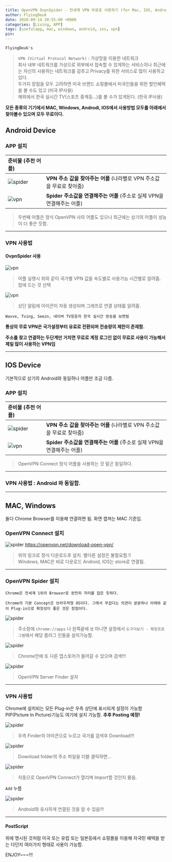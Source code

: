 ```yaml
---
title: OpenVPN OvpnSpider - 전세계 VPN 무료로 사용하기 (for Mac, IOS, Android, Windows)
author: FlyingDeuk
date: 2020-09-14 20:55:00 +0800
categories: [Living, APP]
tags: [usefulapp, mac, windows, android, ios, vpn]
pin:
---
```


`FlyingDeuk's`
> `VPN (Virtual Protocol Network)` : 가상망을 이용한 네트워크 <br>
회사 내부 네트워크를 가상으로 외부에서 접속할 수 있게하는 서비스이나 최근에는 자신의 사용하는 네트워크를 감추고 Privacy를 위한 서비스로 많이 사용하고 있다. <br>
두가지 장점을 모두 고려하면 미국 브랜드 쇼핑몰에서 미국인들을 위한 할인혜택을 볼 수도 있고 (미국 IP사용) <br>
해외에서 한국 실시간 TV(스포츠 중계등...)를 볼 수가 있게된다. (한국 IP사용) <br>

**모든 종류의 기기에서 MAC, Windows, Androdi, IOS에서 사용방법 모두를 아래에서 찾아볼수 있으며 모두 무료이다.**

## Android Device

### APP 설치

| 준비물 (추천 어플)           |                |
|:-------------------------|:-----------------|
| ![spider](/img/living/vpn/spider_and.jpg)                               |__VPN 주소 값을 찾아주는 어플__ (나라별로 VPN 주소값을 무료로 찾아줌)        |
| ![vpn](/img/living/vpn/vpn_and.jpg) |__Spider 주소값을 연결해주는 어플__ (주소로 실제 VPN을 연결해주는 어플) |

> 두번째 어플은 정식 OpenVPN 사의 어플도 있으나 최근에는 상기의 어플이 성능이 더 좋은 듯함.

--------

### VPN 사용법
#### OvpnSpider 사용
![vpn](/img/living/vpn/find_and.jpg)
>어플 실행시 위와 같이 국가별 VPN 값을 속도별로 사용가능 시간별로 알려줌. <br>
맘에 드는 것 선택

![vpn](/img/living/vpn/connect_and.jpg)
>상단 알림에 아이콘이 자동 생성되며 그래프로 연결 상태를 알려줌. <br>

`Wavve, Tving, Seezn, 네이버 TV등등의 한국 실시간 방송을 보면됨`

**통상의 무료 VPN은 국가설정부터 유료로 전환되며 전송량의 제한이 존재함.**

**주소를 찾고 연결하는 두단계만 거치면 무료로 계정 로그인 없이 무료로 사용이 가능해서 제일 많이 사용하는 VPN임**

-----------

## IOS Device
기본적으로 상기의 Android와 동일하나 어플만 조금 다름.

### APP 설치

| 준비물 (추천 어플)           |                |
|:-------------------------|:-----------------|
| ![spider](/img/living/vpn/spider_ios.jpg)                               |__VPN 주소 값을 찾아주는 어플__ (나라별로 VPN 주소값을 무료로 찾아줌)        |
| ![vpn](/img/living/vpn/vpn_ios.jpg) |__Spider 주소값을 연결해주는 어플__ (주소로 실제 VPN을 연결해주는 어플) |

> OpenVPN Connect 정식 어플을 사용하는 것 말곤 동일하다.

--------

### VPN 사용법 : Android 와 동일함.

---------

## MAC, Windows
둘다 Chrome Browser를 이용해 연결하면 됨. 화면 캡쳐는 MAC 기준임.

### OpenVPN Connect 설치
![spider](/img/living/vpn/download_mac.jpg)
<https://openvpn.net/download-open-vpn/>
>위의 링크로 정식 다운로드후 설치. 별다른 설정은 불필요함.!! <br>
Windows, MAC은 바로 다운로드 Android, IOS는 store로 연결됨.

-----------

### OpenVPN Spider 설치

`Chrome은 전세계 1위의 Browser로 완전히 자리를 잡은 듯하다.`

`Chrome의 기본 Concept은 브라우져형 OS이다. 그래서 무겁다는 의견이 분분하나 아래와 같이 Plug-in으로 확장성이 좋은 것은 장점이다.`

![spider](/img/living/vpn/store_mac.jpg)
>주소창에 `chrome://apps` 나 왼쪽끝에 `앱` 아니면 설정에서 `도구더보기 - 확장프로그램`에서 해당 플러그 인들을 설치가능함.

![spider](/img/living/vpn/chrome_mac.jpg)
>Chrome안에 또 다른 앱스토어가 들어갈 수 있으며 검색!!!

![spider](/img/living/vpn/chrome_mac1.jpg)
>OpenVPN Server Finder 설치

-------------

### VPN 사용법
Chrome에 설치되는 모든 Plug-in은 우측 상단에 표시되게 설정이 가능함 <br>
PIP(Picture In Picture)기능도 여기에 설치 가능함. __추후 Posting 예정!__<br>

![spider](/img/living/vpn/chrome_mac2.jpg)


>우측 Finder의 아이콘으로 누르고 국가를 검색후 Download!!!

![spider](/img/living/vpn/vpnfile_mac.jpg)
>Download folder의 주소 파일을 더블 클릭하면...

![spider](/img/living/vpn/connect_mac.jpg)
>자동으로 OpenVPN Connect가 열리며 Import할 것인지 물음. <br>

`Add` 누름

![spider](/img/living/vpn/import_mac.jpg)
>Android와 유사하게 연결된 것을 알 수 있음!!!

----------

#### PostScript

위에 명시된 것처럼 미국 또는 유럽 또는 일본등에서 쇼핑몰을 이용해 자국민 혜택을 받는 다던지 여러가지 형태로 사용이 가능함.

ENJOY~~~!!!
